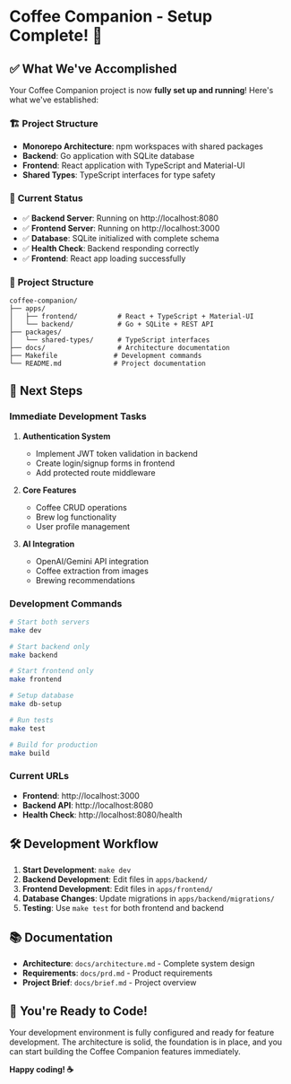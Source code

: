# Coffee Companion - Setup Complete! 🎉

## ✅ What We've Accomplished

Your Coffee Companion project is now **fully set up and running**! Here's what we've established:

### 🏗️ **Project Structure**
- **Monorepo Architecture**: npm workspaces with shared packages
- **Backend**: Go application with SQLite database
- **Frontend**: React application with TypeScript and Material-UI
- **Shared Types**: TypeScript interfaces for type safety

### 🚀 **Current Status**
- ✅ **Backend Server**: Running on http://localhost:8080
- ✅ **Frontend Server**: Running on http://localhost:3000
- ✅ **Database**: SQLite initialized with complete schema
- ✅ **Health Check**: Backend responding correctly
- ✅ **Frontend**: React app loading successfully

### 📁 **Project Structure**
```
coffee-companion/
├── apps/
│   ├── frontend/          # React + TypeScript + Material-UI
│   └── backend/           # Go + SQLite + REST API
├── packages/
│   └── shared-types/      # TypeScript interfaces
├── docs/                  # Architecture documentation
├── Makefile              # Development commands
└── README.md             # Project documentation
```

## 🎯 **Next Steps**

### **Immediate Development Tasks**

1. **Authentication System**
   - Implement JWT token validation in backend
   - Create login/signup forms in frontend
   - Add protected route middleware

2. **Core Features**
   - Coffee CRUD operations
   - Brew log functionality
   - User profile management

3. **AI Integration**
   - OpenAI/Gemini API integration
   - Coffee extraction from images
   - Brewing recommendations

### **Development Commands**

```bash
# Start both servers
make dev

# Start backend only
make backend

# Start frontend only
make frontend

# Setup database
make db-setup

# Run tests
make test

# Build for production
make build
```

### **Current URLs**
- **Frontend**: http://localhost:3000
- **Backend API**: http://localhost:8080
- **Health Check**: http://localhost:8080/health

## 🛠️ **Development Workflow**

1. **Start Development**: `make dev`
2. **Backend Development**: Edit files in `apps/backend/`
3. **Frontend Development**: Edit files in `apps/frontend/`
4. **Database Changes**: Update migrations in `apps/backend/migrations/`
5. **Testing**: Use `make test` for both frontend and backend

## 📚 **Documentation**

- **Architecture**: `docs/architecture.md` - Complete system design
- **Requirements**: `docs/prd.md` - Product requirements
- **Project Brief**: `docs/brief.md` - Project overview

## 🎉 **You're Ready to Code!**

Your development environment is fully configured and ready for feature development. The architecture is solid, the foundation is in place, and you can start building the Coffee Companion features immediately.

**Happy coding! ☕**
